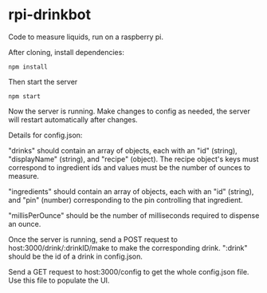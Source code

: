# rpi-drinkbot
Code to measure liquids, run on a raspberry pi.

After cloning, install dependencies:
```
npm install
```

Then start the server
```
npm start
```

Now the server is running. Make changes to config as needed, the server will restart automatically after changes.

Details for config.json:

"drinks" should contain an array of objects, each with an "id" (string), "displayName" (string), and "recipe" (object). 
The recipe object's keys must correspond to ingredient ids and values must be the number of ounces to measure. 

"ingredients" should contain an array of objects, each with an "id" (string), and "pin" (number) corresponding to the pin 
controlling that ingredient.

"millisPerOunce" should be the number of milliseconds required to dispense an ounce.



Once the server is running, send a POST request to host:3000/drink/:drinkID/make to make the corresponding drink.
":drink" should be the id of a drink in config.json.

Send a GET request to host:3000/config to get the whole config.json file. Use this file to populate the UI.